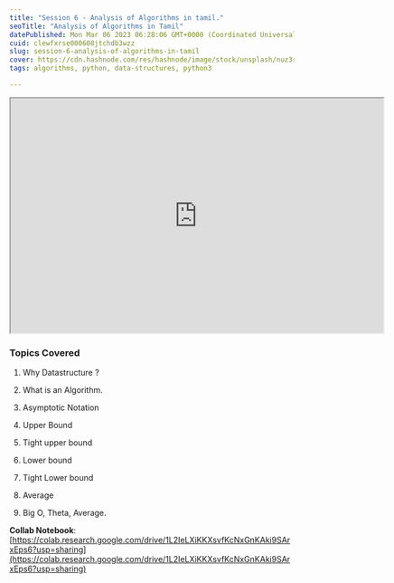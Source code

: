 ```yaml
---
title: "Session 6 - Analysis of Algorithms in tamil."
seoTitle: "Analysis of Algorithms in Tamil"
datePublished: Mon Mar 06 2023 06:28:06 GMT+0000 (Coordinated Universal Time)
cuid: clewfxrse000608jtchdb3wzz
slug: session-6-analysis-of-algorithms-in-tamil
cover: https://cdn.hashnode.com/res/hashnode/image/stock/unsplash/nuz3rK5iiKg/upload/387bdb17e02b61d3eb8a60e4549d086b.jpeg
tags: algorithms, python, data-structures, python3

---
```


<iframe src="https://www.youtube.com/embed/nSfZE32xg-0" width="660" height="415"></iframe>

### Topics Covered

1. Why Datastructure ?
    
2. What is an Algorithm.
    
3. Asymptotic Notation
    
4. Upper Bound
    
5. Tight upper bound
    
6. Lower bound
    
7. Tight Lower bound
    
8. Average
    
9. Big O, Theta, Average.
    

**Collab Notebook**: [https://colab.research.google.com/drive/1L2IeLXiKKXsvfKcNxGnKAki9SArxEps6?usp=sharing](https://colab.research.google.com/drive/1L2IeLXiKKXsvfKcNxGnKAki9SArxEps6?usp=sharing)